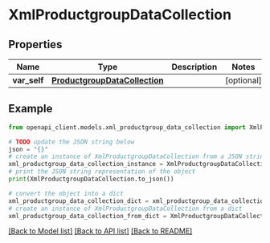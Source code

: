 # XmlProductgroupDataCollection


## Properties

Name | Type | Description | Notes
------------ | ------------- | ------------- | -------------
**var_self** | [**ProductgroupDataCollection**](ProductgroupDataCollection.md) |  | [optional] 

## Example

```python
from openapi_client.models.xml_productgroup_data_collection import XmlProductgroupDataCollection

# TODO update the JSON string below
json = "{}"
# create an instance of XmlProductgroupDataCollection from a JSON string
xml_productgroup_data_collection_instance = XmlProductgroupDataCollection.from_json(json)
# print the JSON string representation of the object
print(XmlProductgroupDataCollection.to_json())

# convert the object into a dict
xml_productgroup_data_collection_dict = xml_productgroup_data_collection_instance.to_dict()
# create an instance of XmlProductgroupDataCollection from a dict
xml_productgroup_data_collection_from_dict = XmlProductgroupDataCollection.from_dict(xml_productgroup_data_collection_dict)
```
[[Back to Model list]](../README.md#documentation-for-models) [[Back to API list]](../README.md#documentation-for-api-endpoints) [[Back to README]](../README.md)


